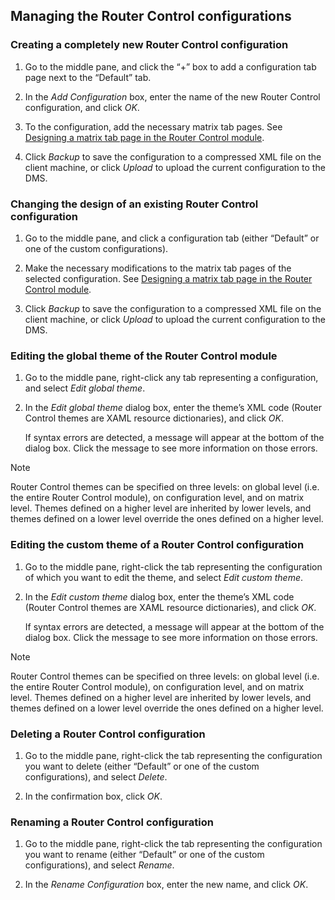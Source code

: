 ## Managing the Router Control configurations

### Creating a completely new Router Control configuration

1. Go to the middle pane, and click the “+” box to add a configuration tab page next to the “Default” tab.

2. In the *Add Configuration* box, enter the name of the new Router Control configuration, and click *OK*.

3. To the configuration, add the necessary matrix tab pages. See [Designing a matrix tab page in the Router Control module](Designing_a_matrix_tab_page_in_the_Router_Control_module.md).

4. Click *Backup* to save the configuration to a compressed XML file on the client machine, or click *Upload* to upload the current configuration to the DMS.

### Changing the design of an existing Router Control configuration

1. Go to the middle pane, and click a configuration tab (either “Default” or one of the custom configurations).

2. Make the necessary modifications to the matrix tab pages of the selected configuration. See [Designing a matrix tab page in the Router Control module](Designing_a_matrix_tab_page_in_the_Router_Control_module.md).

3. Click *Backup* to save the configuration to a compressed XML file on the client machine, or click *Upload* to upload the current configuration to the DMS.

### Editing the global theme of the Router Control module

1. Go to the middle pane, right-click any tab representing a configuration, and select *Edit global theme*.

2. In the *Edit global theme* dialog box, enter the theme’s XML code (Router Control themes are XAML resource dictionaries), and click *OK*.

    If syntax errors are detected, a message will appear at the bottom of the dialog box. Click the message to see more information on those errors.

> [!NOTE]
> Router Control themes can be specified on three levels: on global level (i.e. the entire Router Control module), on configuration level, and on matrix level. Themes defined on a higher level are inherited by lower levels, and themes defined on a lower level override the ones defined on a higher level.

### Editing the custom theme of a Router Control configuration

1. Go to the middle pane, right-click the tab representing the configuration of which you want to edit the theme, and select *Edit custom theme*.

2. In the *Edit custom theme* dialog box, enter the theme’s XML code (Router Control themes are XAML resource dictionaries), and click *OK*.

    If syntax errors are detected, a message will appear at the bottom of the dialog box. Click the message to see more information on those errors.

> [!NOTE]
> Router Control themes can be specified on three levels: on global level (i.e. the entire Router Control module), on configuration level, and on matrix level. Themes defined on a higher level are inherited by lower levels, and themes defined on a lower level override the ones defined on a higher level.

### Deleting a Router Control configuration

1. Go to the middle pane, right-click the tab representing the configuration you want to delete (either “Default” or one of the custom configurations), and select *Delete*.

2. In the confirmation box, click *OK*.

### Renaming a Router Control configuration

1. Go to the middle pane, right-click the tab representing the configuration you want to rename (either “Default” or one of the custom configurations), and select *Rename*.

2. In the *Rename Configuration* box, enter the new name, and click *OK*.
